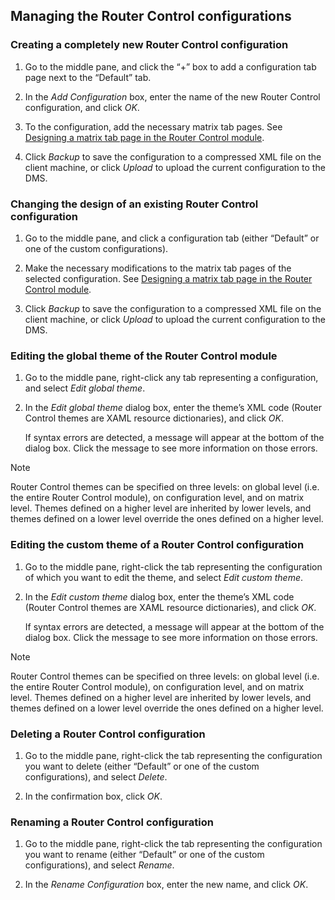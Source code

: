 ## Managing the Router Control configurations

### Creating a completely new Router Control configuration

1. Go to the middle pane, and click the “+” box to add a configuration tab page next to the “Default” tab.

2. In the *Add Configuration* box, enter the name of the new Router Control configuration, and click *OK*.

3. To the configuration, add the necessary matrix tab pages. See [Designing a matrix tab page in the Router Control module](Designing_a_matrix_tab_page_in_the_Router_Control_module.md).

4. Click *Backup* to save the configuration to a compressed XML file on the client machine, or click *Upload* to upload the current configuration to the DMS.

### Changing the design of an existing Router Control configuration

1. Go to the middle pane, and click a configuration tab (either “Default” or one of the custom configurations).

2. Make the necessary modifications to the matrix tab pages of the selected configuration. See [Designing a matrix tab page in the Router Control module](Designing_a_matrix_tab_page_in_the_Router_Control_module.md).

3. Click *Backup* to save the configuration to a compressed XML file on the client machine, or click *Upload* to upload the current configuration to the DMS.

### Editing the global theme of the Router Control module

1. Go to the middle pane, right-click any tab representing a configuration, and select *Edit global theme*.

2. In the *Edit global theme* dialog box, enter the theme’s XML code (Router Control themes are XAML resource dictionaries), and click *OK*.

    If syntax errors are detected, a message will appear at the bottom of the dialog box. Click the message to see more information on those errors.

> [!NOTE]
> Router Control themes can be specified on three levels: on global level (i.e. the entire Router Control module), on configuration level, and on matrix level. Themes defined on a higher level are inherited by lower levels, and themes defined on a lower level override the ones defined on a higher level.

### Editing the custom theme of a Router Control configuration

1. Go to the middle pane, right-click the tab representing the configuration of which you want to edit the theme, and select *Edit custom theme*.

2. In the *Edit custom theme* dialog box, enter the theme’s XML code (Router Control themes are XAML resource dictionaries), and click *OK*.

    If syntax errors are detected, a message will appear at the bottom of the dialog box. Click the message to see more information on those errors.

> [!NOTE]
> Router Control themes can be specified on three levels: on global level (i.e. the entire Router Control module), on configuration level, and on matrix level. Themes defined on a higher level are inherited by lower levels, and themes defined on a lower level override the ones defined on a higher level.

### Deleting a Router Control configuration

1. Go to the middle pane, right-click the tab representing the configuration you want to delete (either “Default” or one of the custom configurations), and select *Delete*.

2. In the confirmation box, click *OK*.

### Renaming a Router Control configuration

1. Go to the middle pane, right-click the tab representing the configuration you want to rename (either “Default” or one of the custom configurations), and select *Rename*.

2. In the *Rename Configuration* box, enter the new name, and click *OK*.
